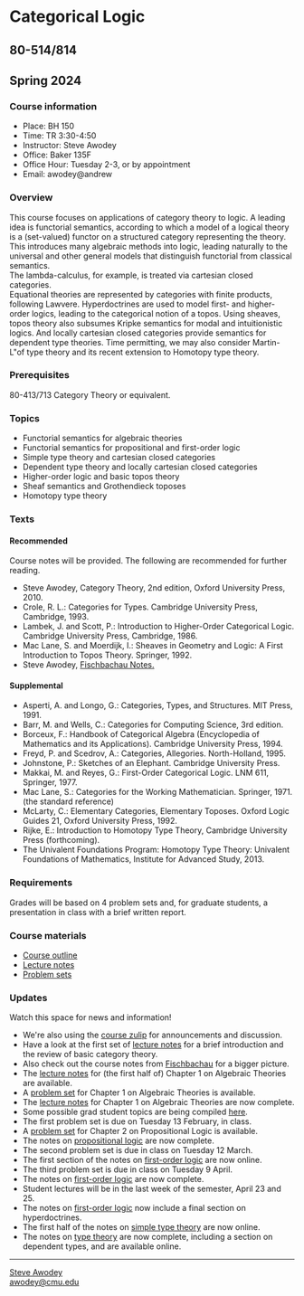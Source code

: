 # Categorical Logic
## 80-514/814
## Spring 2024

### Course information

- Place: BH 150
- Time: TR 3:30-4:50
- Instructor: Steve Awodey
- Office: Baker 135F
- Office Hour: Tuesday 2-3, or by appointment
- Email: awodey@andrew


### Overview
This course focuses on applications of category theory to logic. 
A leading idea is functorial semantics, according to which a model
of a logical theory is a (set-valued) functor on a structured category representing the theory.  
This introduces many algebraic methods into logic, leading naturally to
the universal and other general models that distinguish functorial from
classical semantics.  
The lambda-calculus, for example, is treated via cartesian closed categories.  
Equational theories are represented by categories with finite products, following Lawvere.  Hyperdoctrines are used to model first- and higher-order logics, leading to the categorical notion of a topos.  Using sheaves, topos theory also subsumes Kripke semantics for modal and intuitionistic logics. And locally cartesian closed categories provide semantics for dependent type theories.  Time permitting, we may also consider Martin-L"of type theory and its recent extension to Homotopy type theory.

### Prerequisites
80-413/713 Category Theory or equivalent.

### Topics

- Functorial semantics for algebraic theories
- Functorial semantics for propositional and first-order logic
- Simple type theory and cartesian closed categories
- Dependent type theory and locally cartesian closed categories
- Higher-order logic and basic topos theory
- Sheaf semantics and Grothendieck toposes
- Homotopy type theory

### Texts
#### Recommended

Course notes will be provided. The following are recommended for further reading. 

- Steve Awodey, Category Theory, 2nd edition, Oxford University Press, 2010.
- Crole, R. L.: Categories for Types. Cambridge University Press, Cambridge, 1993.
- Lambek, J. and Scott, P.: Introduction to Higher-Order Categorical Logic. Cambridge University Press, Cambridge, 1986.
- Mac Lane, S. and Moerdijk, I.: Sheaves in Geometry and Logic: A First Introduction to Topos Theory. Springer, 1992.
- Steve Awodey, [Fischbachau Notes.](../fischbachau/)

#### Supplemental

- Asperti, A. and Longo, G.: Categories, Types, and Structures. MIT Press, 1991.
- Barr, M. and Wells, C.: Categories for Computing Science, 3rd edition.
- Borceux, F.: Handbook of Categorical Algebra (Encyclopedia of Mathematics and its Applications). Cambridge University Press, 1994.
- Freyd, P. and Scedrov, A.: Categories, Allegories. North-Holland, 1995.
- Johnstone, P.: Sketches of an Elephant. Cambridge University Press.
- Makkai, M. and Reyes, G.: First-Order Categorical Logic. LNM 611, Springer, 1977.
- Mac Lane, S.: Categories for the Working Mathematician. Springer, 1971. (the standard reference)
- McLarty, C.: Elementary Categories, Elementary Toposes. Oxford Logic Guides 21, Oxford University Press, 1992.
- Rijke, E.: Introduction to Homotopy Type Theory, Cambridge University Press (forthcoming).
- The Univalent Foundations Program: Homotopy Type Theory: Univalent Foundations of Mathematics, Institute for Advanced Study, 2013.

### Requirements

Grades will be based on 4 problem sets and, for graduate students, a presentation in class with a brief written report.

### Course materials

- [Course outline](./outline/)
- [Lecture notes](/catlog/notes/)
- [Problem sets](/catlog/hw/)

### Updates
Watch this space for news and information!
- We're also using the [course zulip](https://baker.hott.dev/#narrow/stream/31-Categorical-Logic) for announcements and discussion.
- Have a look at the first set of [lecture notes](/catlog/notes/catlog0.pdf) for a brief introduction and the review of basic category theory.
- Also check out the course notes from [Fischbachau](../fischbachau/) for a bigger picture.
- The [lecture notes](/catlog/notes/catlog1.pdf) for (the first half of) Chapter 1 on Algebraic Theories are available.  
- A [problem set](/catlog/hw/catloghw1.pdf) for Chapter 1 on Algebraic Theories is available. 
- The [lecture notes](/catlog/notes/catlog1.pdf) for Chapter 1 on Algebraic Theories are now complete. 
- Some possible grad student topics are being compiled [here](/catlog/hw/).    
- The first problem set is due on Tuesday 13 February, in class.
- A [problem set](/catlog/hw/catloghw2.pdf) for Chapter 2 on Propositional Logic is available.
- The notes on [propositional logic](/catlog/notes/catlog2.pdf) are now complete.
- The second problem set is due in class on Tuesday 12 March.
- The first section of the notes on [first-order logic](/catlog/notes/catlog3A.pdf) are now online.
- The third problem set is due in class on Tuesday 9 April.
- The notes on [first-order logic](/catlog/notes/catlog3.pdf) are now complete.
- Student lectures will be in the last week of the semester, April 23 and 25.
- The notes on [first-order logic](/catlog/notes/catlog3.pdf) now include a final section on hyperdoctrines.
- The first half of the notes on [simple type theory](/catlog/notes/catlog4A.pdf) are now online.
- The notes on [type theory](/catlog/notes/catlog4.pdf) are now complete, including a section on dependent types, and are available online.

<!---
- The third and final [problem set](/catlog/hw/catloghw3.pdf) is online.
- Students lectures will be in the last 2 weeks of the semester, April 17, 19, 25, and 27.

-->

<hr WIDTH="100%">
<div CLASS="bottom"><a href="http://www.andrew.cmu.edu/~awodey/"></a></div>


<p CLASS="bottom"><a href="http://www.andrew.cmu.edu/~awodey/">Steve Awodey</a>
<br><a href="mailto:awodey@cmu.edu">awodey@cmu.edu</a>
